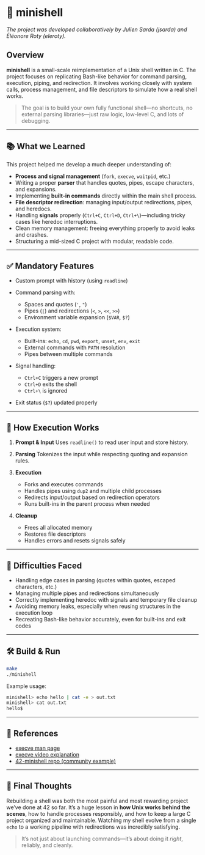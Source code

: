 # 🐚 minishell

*The project was developed collaboratively by Julien Sarda (jsarda) and Éléonore Roty (eleroty).*

## Overview

**minishell** is a small-scale reimplementation of a Unix shell written in C. The project focuses on replicating Bash-like behavior for command parsing, execution, piping, and redirection. It involves working closely with system calls, process management, and file descriptors to simulate how a real shell works.

> The goal is to build your own fully functional shell—no shortcuts, no external parsing libraries—just raw logic, low-level C, and lots of debugging.

---

## 📚 What we Learned

This project helped me develop a much deeper understanding of:

* **Process and signal management** (`fork`, `execve`, `waitpid`, etc.)
* Writing a proper **parser** that handles quotes, pipes, escape characters, and expansions.
* Implementing **built-in commands** directly within the main shell process.
* **File descriptor redirection**: managing input/output redirections, pipes, and heredocs.
* Handling **signals** properly (`Ctrl+C`, `Ctrl+D`, `Ctrl+\`)—including tricky cases like heredoc interruptions.
* Clean memory management: freeing everything properly to avoid leaks and crashes.
* Structuring a mid-sized C project with modular, readable code.

---

## ✅ Mandatory Features

* Custom prompt with history (using `readline`)
* Command parsing with:

  * Spaces and quotes (`'`, `"`)
  * Pipes (`|`) and redirections (`<`, `>`, `<<`, `>>`)
  * Environment variable expansion (`$VAR`, `$?`)
* Execution system:

  * Built-ins: `echo`, `cd`, `pwd`, `export`, `unset`, `env`, `exit`
  * External commands with `PATH` resolution
  * Pipes between multiple commands
* Signal handling:

  * `Ctrl+C` triggers a new prompt
  * `Ctrl+D` exits the shell
  * `Ctrl+\` is ignored
* Exit status (`$?`) updated properly

---

## 🔧 How Execution Works

1. **Prompt & Input**
   Uses `readline()` to read user input and store history.

2. **Parsing**
   Tokenizes the input while respecting quoting and expansion rules.

3. **Execution**

   * Forks and executes commands
   * Handles pipes using `dup2` and multiple child processes
   * Redirects input/output based on redirection operators
   * Runs built-ins in the parent process when needed

4. **Cleanup**

   * Frees all allocated memory
   * Restores file descriptors
   * Handles errors and resets signals safely

---

## 🚧 Difficulties Faced

* Handling edge cases in parsing (quotes within quotes, escaped characters, etc.)
* Managing multiple pipes and redirections simultaneously
* Correctly implementing heredoc with signals and temporary file cleanup
* Avoiding memory leaks, especially when reusing structures in the execution loop
* Recreating Bash-like behavior accurately, even for built-ins and exit codes

---

## 🛠️ Build & Run

```bash
make
./minishell
```

Example usage:

```bash
minishell> echo hello | cat -e > out.txt
minishell> cat out.txt
hello$
```

---

## 📎 References

* [execve man page](https://fr.manpages.org/execve/2)
* [execve video explanation](https://youtu.be/iq7puCxsgHQ?si=86cOQmlYwsrHcmRP)
* [42-minishell repo (community example)](https://github.com/Hqndler/42-minishell)

---

## 🧠 Final Thoughts

Rebuilding a shell was both the most painful and most rewarding project we’ve done at 42 so far. It’s a huge lesson in **how Unix works behind the scenes**, how to handle processes responsibly, and how to keep a large C project organized and maintainable. Watching my shell evolve from a single `echo` to a working pipeline with redirections was incredibly satisfying.

> It’s not just about launching commands—it’s about doing it *right*, reliably, and cleanly.

